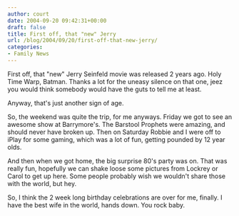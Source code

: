 ```yaml
---
author: court
date: 2004-09-20 09:42:31+00:00
draft: false
title: First off, that "new" Jerry
url: /blog/2004/09/20/first-off-that-new-jerry/
categories:
- Family News
---
```


First off, that "new" Jerry Seinfeld movie was released 2 years ago.  Holy Time Warp, Batman.  Thanks a lot for the uneasy silence on that one, jeez you would think somebody would have the guts to tell me at least.

Anyway, that's just another sign of age.

So, the weekend was quite the trip, for me anyways.  Friday we got to see an awesome show at Barrymore's.  The Barstool Prophets were amazing, and should never have broken up.  Then on Saturday Robbie and I were off to iPlay for some gaming, which was a lot of fun, getting pounded by 12 year olds.

And then when we got home, the big surprise 80's party was on.  That was really fun, hopefully we can shake loose some pictures from Lockrey or Carol to get up here.  Some people probably wish we wouldn't share those with the world, but hey.

So, I think the 2 week long birthday celebrations are over for me, finally.  I have the best wife in the world, hands down.  You rock baby.
